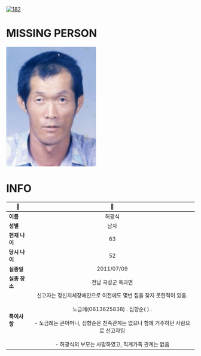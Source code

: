 [![182](https://img.shields.io/badge/%EC%8B%A4%EC%A2%85%EC%8B%A0%EA%B3%A0%EB%8A%94%20%EA%B5%AD%EB%B2%88%EC%97%86%EC%9D%B4-182-blue)](http://safe182.go.kr/index.do)

# MISSING PERSON

<img src="./missing_person.jpg">

# INFO

|🔑|💎|
|--|:--:|
|**이름**|허광식|
|**성별**|남자|
|**현재 나이**|63|
|**당시 나이**|52|
|**실종일**|2011/07/09|
|**실종 장소**|전남 곡성군 옥과면 |
|**특이사항**|신고자는 정신지체장애인으로 이전에도 몇번 집을 찾지 못한적이 있음.</br></br>노금례(0613625838) . 심향순( ) . </br></br>- 노금례는 큰어머니, 심향순은 친족관계는 없으나 함께 거주하던 사람으로 신고자임</br></br>- 허광식의 부모는 사망하였고, 직계가족 관계는 없음|
